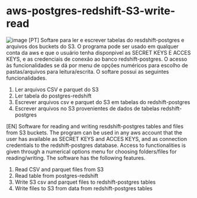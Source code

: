 # aws-postgres-redshift-S3-write-read
![image](https://github.com/fredac86/aws-postgres-redshift-S3-write-read/assets/70711128/dd128ef3-2c64-42e4-b1ec-c10c35140a0d)
[PT]
Softare para ler e escrever tabelas do resdshift-postgres e arquivos dos buckets do S3. 
O programa pode ser usado em qualquer conta da aws e que o usuário tenha disponpivel as SECRET KEYS E ACCES KEYS, e as credenciais de conexão ao banco redshift-postgres. 
O acesso às funcionalidades se dá por menu de opções numéricos para escolho de pastas/arquivos para leitura/escrita.
O softare possui as seguintes funcionalidades.
1) Ler arquivos CSV e parquet do S3
2) Ler tabela do postgres-redshift
3) Escrever arquivos csv e parquet do S3 em tabelas do redshift-postgres
4) Escrever arquivos no S3 provenientes de dados de tabelas redshift-postgres

[EN]
Software for reading and writing resdshift-postgres tables and files from S3 buckets.
The program can be used in any aws account that the user has available as SECRET KEYS and ACCES KEYS, and as connection credentials to the redshift-postgres database.
Access to functionalities is given through a numerical options menu for choosing folders/files for reading/writing.
The software has the following features.
1) Read CSV and parquet files from S3
2) Read table from postgres-redshift
3) Write S3 csv and parquet files to redshift-postgres tables
4) Write files to S3 from data from redshift-postgres tables

   
